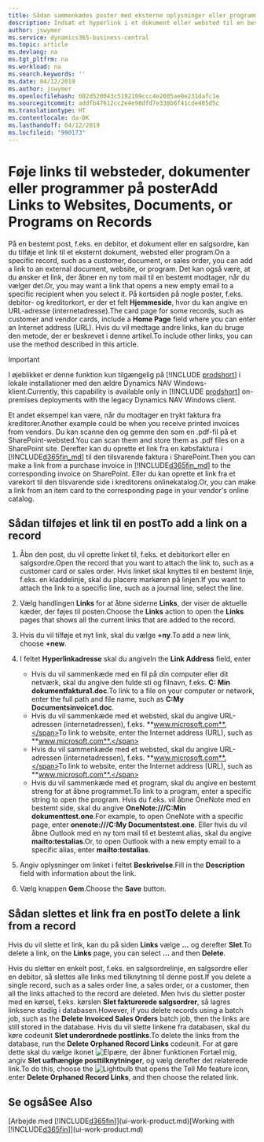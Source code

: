 ```yaml
---
title: Sådan sammenkædes poster med eksterne oplysninger eller programmer | Microsoft Docs
description: Indsæt et hyperlink i et dokument eller websted til en bestemt post, f.eks. en debitor eller et dokument.
author: jswymer
ms.service: dynamics365-business-central
ms.topic: article
ms.devlang: na
ms.tgt_pltfrm: na
ms.workload: na
ms.search.keywords: ''
ms.date: 04/12/2019
ms.author: jswymer
ms.openlocfilehash: 602d520043c5192109ccc4e2605ae0e231dafc1e
ms.sourcegitcommit: addfb47612cc2e4e98dfd7e338b6f41cde405d5c
ms.translationtype: HT
ms.contentlocale: da-DK
ms.lasthandoff: 04/12/2019
ms.locfileid: "990173"
---
```

# <a name="add-links-to-websites-documents-or-programs-on-records"></a><span data-ttu-id="05953-103">Føje links til websteder, dokumenter eller programmer på poster</span><span class="sxs-lookup"><span data-stu-id="05953-103">Add Links to Websites, Documents, or Programs on Records</span></span>
<span data-ttu-id="05953-104">På en bestemt post, f.eks. en debitor, et dokument eller en salgsordre, kan du tilføje et link til et eksternt dokument, websted eller program.</span><span class="sxs-lookup"><span data-stu-id="05953-104">On a specific record, such as a customer, document, or sales order, you can add a link to an external document, website, or program.</span></span> <span data-ttu-id="05953-105">Det kan også være, at du ønsker et link, der åbner en ny tom mail til en bestemt modtager, når du vælger det.</span><span class="sxs-lookup"><span data-stu-id="05953-105">Or, you may want a link that opens a new empty email to a specific recipient when you select it.</span></span> <span data-ttu-id="05953-106">På kortsiden på nogle poster, f.eks. debitor- og kreditorkort, er der et felt **Hjemmeside**, hvor du kan angive en URL-adresse (internetadresse).</span><span class="sxs-lookup"><span data-stu-id="05953-106">The card page for some records, such as customer and vendor cards, include a **Home Page** field where you can enter an Internet address (URL).</span></span> <span data-ttu-id="05953-107">Hvis du vil medtage andre links, kan du bruge den metode, der er beskrevet i denne artikel.</span><span class="sxs-lookup"><span data-stu-id="05953-107">To include other links, you can use the method described in this article.</span></span>  

> [!IMPORTANT]
> <span data-ttu-id="05953-108">I øjeblikket er denne funktion kun tilgængelig på [!INCLUDE [prodshort](includes/prodshort.md)] i lokale installationer med den ældre Dynamics NAV Windows-klient.</span><span class="sxs-lookup"><span data-stu-id="05953-108">Currently, this capability is available only in [!INCLUDE [prodshort](includes/prodshort.md)] on-premises deployments with the legacy Dynamics NAV Windows client.</span></span>  

<span data-ttu-id="05953-109">Et andet eksempel kan være, når du modtager en trykt faktura fra kreditorer.</span><span class="sxs-lookup"><span data-stu-id="05953-109">Another example could be when you receive printed invoices from vendors.</span></span> <span data-ttu-id="05953-110">Du kan scanne den og gemme den som en .pdf-fil på et SharePoint-websted.</span><span class="sxs-lookup"><span data-stu-id="05953-110">You can scan them and store them as .pdf files on a SharePoint site.</span></span> <span data-ttu-id="05953-111">Derefter kan du oprette et link fra en købsfaktura i [!INCLUDE[d365fin_md](includes/d365fin_md.md)] til den tilsvarende faktura i SharePoint.</span><span class="sxs-lookup"><span data-stu-id="05953-111">Then you can make a link from a purchase invoice in [!INCLUDE[d365fin_md](includes/d365fin_md.md)] to the corresponding invoice on  SharePoint.</span></span> <span data-ttu-id="05953-112">Eller du kan oprette et link fra et varekort til den tilsvarende side i kreditorens onlinekatalog.</span><span class="sxs-lookup"><span data-stu-id="05953-112">Or, you can make a link from an item card to the corresponding page in your vendor's online catalog.</span></span>

## <a name="to-add-a-link-on-a-record"></a><span data-ttu-id="05953-113">Sådan tilføjes et link til en post</span><span class="sxs-lookup"><span data-stu-id="05953-113">To add a link on a record</span></span>   

1.  <span data-ttu-id="05953-114">Åbn den post, du vil oprette linket til, f.eks. et debitorkort eller en salgsordre.</span><span class="sxs-lookup"><span data-stu-id="05953-114">Open the record that you want to attach the link to, such as a customer card or sales order.</span></span> <span data-ttu-id="05953-115">Hvis linket skal knyttes til en bestemt linje, f.eks. en kladdelinje, skal du placere markøren på linjen.</span><span class="sxs-lookup"><span data-stu-id="05953-115">If you want to attach the link to a specific line, such as a journal line, select the line.</span></span>  

2.  <span data-ttu-id="05953-116">Vælg handlingen **Links** for at åbne siderne **Links**, der viser de aktuelle kæder, der føjes til posten.</span><span class="sxs-lookup"><span data-stu-id="05953-116">Choose the **Links** action to open the **Links** pages that shows all the current links that are added to the record.</span></span>

3. <span data-ttu-id="05953-117">Hvis du vil tilføje et nyt link, skal du vælge **+ny**.</span><span class="sxs-lookup"><span data-stu-id="05953-117">To add a new link, choose **+new**.</span></span>

4.  <span data-ttu-id="05953-118">I feltet **Hyperlinkadresse** skal du angive</span><span class="sxs-lookup"><span data-stu-id="05953-118">In the **Link Address** field, enter</span></span>

    -   <span data-ttu-id="05953-119">Hvis du vil sammenkæde med en fil på din computer eller dit netværk, skal du angive den fulde sti og filnavn, f.eks. **C: Min dokumentfaktura1.doc**.</span><span class="sxs-lookup"><span data-stu-id="05953-119">To link to a file on your computer or network, enter the full path and file name, such as  **C:My Documentsinvoice1.doc**.</span></span>
    -   <span data-ttu-id="05953-120">Hvis du vil sammenkæde med et websted, skal du angive URL-adressen (internetadressen), f.eks. **www.microsoft.com**.</span><span class="sxs-lookup"><span data-stu-id="05953-120">To link to website, enter the Internet address (URL), such as **www.microsoft.com**.</span></span>
    -   <span data-ttu-id="05953-121">Hvis du vil sammenkæde med et websted, skal du angive URL-adressen (internetadressen), f.eks. **www.microsoft.com**.</span><span class="sxs-lookup"><span data-stu-id="05953-121">To link to website, enter the Internet address (URL), such as **www.microsoft.com**.</span></span>
    -   <span data-ttu-id="05953-122">Hvis du vil sammenkæde med et program, skal du angive en bestemt streng for at åbne programmet.</span><span class="sxs-lookup"><span data-stu-id="05953-122">To link to a program, enter a specific string to open the program.</span></span> <span data-ttu-id="05953-123">Hvis du f.eks. vil åbne OneNote med en bestemt side, skal du angive **OneNote:///C:Min dokumenttest.one**.</span><span class="sxs-lookup"><span data-stu-id="05953-123">For example, to open OneNote with a specific page, enter **onenote:///C:My Documentstest.one**.</span></span> <span data-ttu-id="05953-124">Eller hvis du vil åbne Outlook med en ny tom mail til et bestemt alias, skal du angive **mailto:testalias**.</span><span class="sxs-lookup"><span data-stu-id="05953-124">Or, to open Outlook with a new empty email to a specific alias, enter **mailto:testalias**.</span></span>  

5.  <span data-ttu-id="05953-125">Angiv oplysninger om linket i feltet **Beskrivelse**.</span><span class="sxs-lookup"><span data-stu-id="05953-125">Fill in the **Description** field with information about the link.</span></span>  

6.  <span data-ttu-id="05953-126">Vælg knappen **Gem**.</span><span class="sxs-lookup"><span data-stu-id="05953-126">Choose the **Save** button.</span></span>  

## <a name="to-delete-a-link-from-a-record"></a><span data-ttu-id="05953-127">Sådan slettes et link fra en post</span><span class="sxs-lookup"><span data-stu-id="05953-127">To delete a link from a record</span></span>  

<span data-ttu-id="05953-128">Hvis du vil slette et link, kan du på siden **Links** vælge **...** og derefter **Slet**.</span><span class="sxs-lookup"><span data-stu-id="05953-128">To delete a link, on the **Links** page, you can select **...** and then **Delete**.</span></span>

<span data-ttu-id="05953-129">Hvis du sletter en enkelt post, f.eks. en salgsordrelinje, en salgsordre eller en debitor, så slettes alle links med tilknytning til denne post.</span><span class="sxs-lookup"><span data-stu-id="05953-129">If you delete a single record, such as a sales order line, a sales order, or a customer, then all the links attached to the record are deleted.</span></span> <span data-ttu-id="05953-130">Men hvis du sletter poster med en kørsel, f.eks. kørslen **Slet fakturerede salgsordrer**, så lagres linksene stadig i databasen.</span><span class="sxs-lookup"><span data-stu-id="05953-130">However, if you delete records using a batch job, such as the **Delete Invoiced Sales Orders** batch job, then the links are still stored in the database.</span></span> <span data-ttu-id="05953-131">Hvis du vil slette linkene fra databasen, skal du køre codeunit **Slet underordnede postlinks**.</span><span class="sxs-lookup"><span data-stu-id="05953-131">To delete the links from the database, run the **Delete Orphaned Record Links** codeunit.</span></span> <span data-ttu-id="05953-132">For at gøre dette skal du vælge ikonet ![Elpære, der åbner funktionen Fortæl mig](media/ui-search/search_small.png "Fortæl mig, hvad du vil foretage dig"), angiv **Slet uafhængige posttilknytninger**, og vælg derefter det relaterede link.</span><span class="sxs-lookup"><span data-stu-id="05953-132">To do this, choose the ![Lightbulb that opens the Tell Me feature](media/ui-search/search_small.png "Tell me what you want to do") icon, enter **Delete Orphaned Record Links**, and then choose the related link.</span></span>   

<!-- ### To run delete orphaned record links  

1.  Choose the ![Lightbulb that opens the Tell Me feature](media/ui-search/search_small.png "Tell me what you want to do") icon, enter **Data Deletion**, and then choose the related link.  

2.  On the **Data Deletion** page, choose **Tasks**, and then choose **Delete Orphaned Record Links**.  -->

## <a name="see-also"></a><span data-ttu-id="05953-133">Se også</span><span class="sxs-lookup"><span data-stu-id="05953-133">See Also</span></span>  
<span data-ttu-id="05953-134">[Arbejde med [!INCLUDE[d365fin](includes/d365fin_md.md)]](ui-work-product.md)</span><span class="sxs-lookup"><span data-stu-id="05953-134">[Working with [!INCLUDE[d365fin](includes/d365fin_md.md)]](ui-work-product.md)</span></span>  
